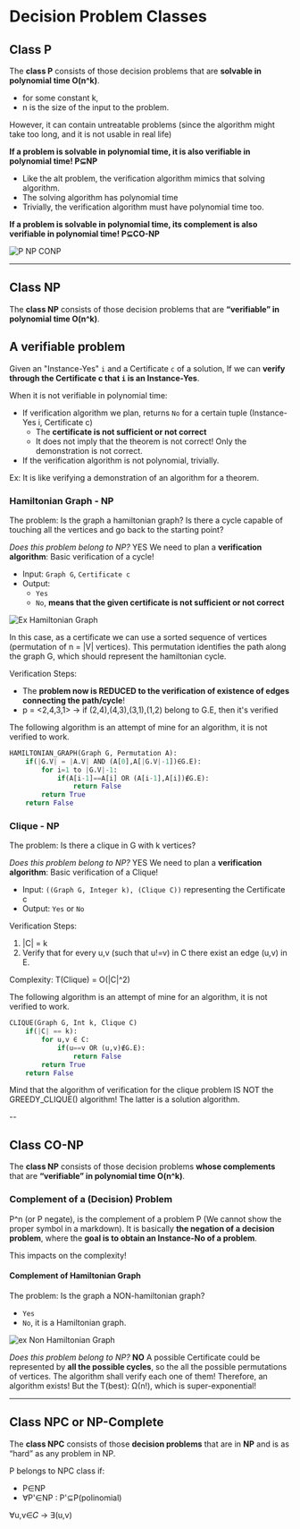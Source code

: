 # Decision Problem Classes

## Class P
The **class P** consists of those decision problems that are **solvable in polynomial time O(n^k)**. 
* for some constant k,
* n is the size of the input to the problem.

However, it can contain untreatable problems (since the algorithm might take too long, and it is not usable in real life)

**If a problem is solvable in polynomial time, it is also verifiable in polynomial time! P⊆NP**
* Like the alt problem, the verification algorithm mimics that solving algorithm.
* The solving algorithm has polynomial time
* Trivially, the verification algorithm must have polynomial time too.

**If a problem is solvable in polynomial time, its complement is also verifiable in polynomial time! P⊆CO-NP**

![P NP CONP](https://github.com/PayThePizzo/DataStrutucures-Algorithms/blob/main/Resources/pnpconp.png?raw=True)

---

## Class NP
The **class NP** consists of those decision problems that are **“verifiable” in polynomial time O(n^k)**.

## A verifiable problem
Given an "Instance-Yes" `i` and a Certificate `c` of a solution, If we can **verify through the Certificate c that `i` is an Instance-Yes**.

When it is not verifiable in polynomial time:
* If verification algorithm we plan, returns `No` for a certain tuple (Instance-Yes i, Certificate c)
  * The **certificate is not sufficient or not correct**
  * It does not imply that the theorem is not correct! Only the demonstration is not correct.
* If the verification algorithm is not polynomial, trivially.

Ex: It is like verifying a demonstration of an algorithm for a theorem.

### Hamiltonian Graph - NP
The problem: Is the graph a hamiltonian graph? Is there a cycle capable of touching all the vertices and go back
to the starting point?

_Does this problem belong to NP?_ YES
We need to plan a **verification algorithm**: Basic verification of a cycle!
* Input: `Graph G`, `Certificate c`
* Output: 
  * `Yes`
  * `No`, **means that the given certificate is not sufficient or not correct**

![Ex Hamiltonian Graph](https://github.com/PayThePizzo/DataStrutucures-Algorithms/blob/main/Resources/exhamiltongraph.png?raw=True)

In this case, as a certificate we can use a sorted sequence of vertices (permutation of n = |V| vertices).
This permutation identifies the path along the graph G, which should represent the hamiltonian cycle.

Verification Steps:
* The **problem now is REDUCED to the verification of existence of edges connecting the path/cycle**!
* p = <2,4,3,1> -> if (2,4),(4,3),(3,1),(1,2) belong to G.E, then it's verified

The following algorithm is an attempt of mine for an algorithm, it is not verified to work.
```python
HAMILTONIAN_GRAPH(Graph G, Permutation A):
    if(|G.V| = |A.V| AND (A[0],A[|G.V|-1])∈G.E):
        for i=1 to |G.V|-1:
            if(A[i-1]==A[i] OR (A[i-1],A[i])∉G.E):
                return False
        return True
    return False
```

### Clique - NP
The problem: Is there a clique in G with k vertices?

_Does this problem belong to NP?_ YES
We need to plan a **verification algorithm**: Basic verification of a Clique!
* Input: `((Graph G, Integer k), (Clique C))` representing the Certificate c
* Output: `Yes` or `No`

Verification Steps:
1. |C| = k 
2. Verify that for every u,v (such that u!=v) in C there exist an edge (u,v) in E. 

Complexity: T(Clique) = O(|C|^2)

The following algorithm is an attempt of mine for an algorithm, it is not verified to work.
```python
CLIQUE(Graph G, Int k, Clique C)
    if(|C| == k):
        for u,v ∈ C:
            if(u==v OR (u,v)∉G.E):
                return False
        return True      
    return False
```

Mind that the algorithm of verification for the clique problem IS NOT the GREEDY_CLIQUE() algorithm!
The latter is a solution algorithm.

--

## Class CO-NP
The **class NP** consists of those decision problems **whose complements** that are **“verifiable” in polynomial time O(n^k)**.

### Complement of a (Decision) Problem
P^n (or P negate), is the complement of a problem P (We cannot show the proper symbol in a markdown). It is basically
**the negation of a decision problem**, where the **goal is to obtain an Instance-No of a problem**.

This impacts on the complexity!

#### Complement of Hamiltonian Graph
The problem: Is the graph a NON-hamiltonian graph?
* `Yes`
* `No`, it is a Hamiltonian graph.

![ex Non Hamiltonian Graph](https://github.com/PayThePizzo/DataStrutucures-Algorithms/blob/main/Resources/exnonhamgraph.png?raw=True)

_Does this problem belong to NP?_ **NO**
A possible Certificate could be represented by **all the possible cycles**, so the all the possible permutations of vertices.
The algorithm shall verify each one of them!
Therefore, an algorithm exists! But the T(best): Ω(n!), which is super-exponential! 

---

## Class NPC or NP-Complete
The **class NPC** consists of those **decision problems** that are in **NP** and is as
“hard” as any problem in NP.

P belongs to NPC class if:
* P∈NP
* ∀P'∈NP : P'⊆P(polinomial)


∀u,v∈𝐶 -> ∃(u,v)
